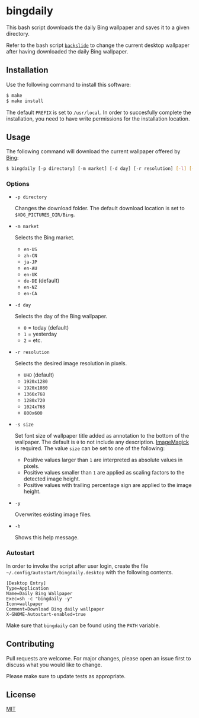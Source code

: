 # bingdaily

This bash script downloads the daily Bing wallpaper and saves it to a given directory.

Refer to the bash script [`backslide`](https://github.com/mboljen/backslide) to change the current desktop wallpaper after having downloaded the daily Bing wallpaper.

## Installation

Use the following command to install this software:

```bash
$ make
$ make install
```

The default `PREFIX` is set to `/usr/local`.  In order to succesfully complete the installation, you need to have write permissions for the installation location.

## Usage

The following command will download the current wallpaper offered by [Bing](https://www.bing.com/):

```bash
$ bingdaily [-p directory] [-m market] [-d day] [-r resolution] [-l] [-y] [-h]
```

### Options

+ `-p directory`

  Changes the download folder.  The default download location is set to `$XDG_PICTURES_DIR/Bing`.

+ `-m market`

  Selects the Bing market.

   - `en-US`
   - `zh-CN`
   - `ja-JP`
   - `en-AU`
   - `en-UK`
   - `de-DE` (default)
   - `en-NZ`
   - `en-CA`

+ `-d day`

  Selects the day of the Bing wallpaper.

  - `0` = today (default)
  - `1` = yesterday
  - `2` = etc.

+ `-r resolution`

  Selects the desired image resolution in pixels.

  - `UHD` (default)
  - `1920x1280`
  - `1920x1080`
  - `1366x768`
  - `1280x720`
  - `1024x768`
  - `800x600`

+ `-s size`

  Set font size of wallpaper title added as annotation to the bottom of the wallpaper.  The default is `0` to not include any description.  [ImageMagick](https://www.imagemagick.org/) is required.  The value `size` can be set to one of the following:

  + Positive values larger than `1` are interpreted as absolute values in pixels.
  + Positive values smaller than `1` are applied as scaling factors to the detected image height.
  + Positive values with trailing percentage sign are applied to the image height.

+ `-y`

  Overwrites existing image files.

+ `-h`

  Shows this help message.

### Autostart

In order to invoke the script after user login, create the file `~/.config/autostart/bingdaily.desktop` with the following contents.

```
[Desktop Entry]
Type=Application
Name=Daily Bing Wallpaper
Exec=sh -c "bingdaily -y"
Icon=wallpaper
Comment=Download Bing daily wallpaper
X-GNOME-Autostart-enabled=true
```

Make sure that `bingdaily` can be found using the `PATH` variable.

## Contributing

Pull requests are welcome. For major changes, please open an issue first to discuss what you would like to change.

Please make sure to update tests as appropriate.

## License

[MIT](https://choosealicense.com/licenses/mit/)
